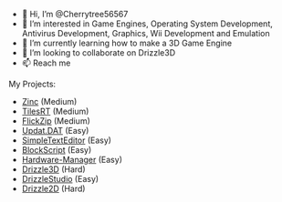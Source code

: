 - 👋 Hi, I’m @Cherrytree56567
- 👀 I’m interested in Game Engines, Operating System Development, Antivirus Development, Graphics, Wii Development and Emulation
- 🌱 I’m currently learning how to make a 3D Game Engine
- 💞️ I’m looking to collaborate on Drizzle3D
- 📫 Reach me

My Projects:
- [Zinc](https://github.com/Cherrytree56567/Zinc) (Medium)
- [TilesRT](https://github.com/Cherrytree56567/TilesRT) (Medium)
- [FlickZip](https://github.com/Cherrytree56567/FlickZip) (Medium)
- [Updat.DAT](https://github.com/Cherrytree56567/Updat.NET) (Easy)
- [SimpleTextEditor](https://github.com/Cherrytree56567/SimpleTextEditor) (Easy)
- [BlockScript](https://github.com/Cherrytree56567/BlockScript) (Easy)
- [Hardware-Manager](https://github.com/Cherrytree56567/Hardware-Manager) (Easy)
- [Drizzle3D](https://github.com/Cherrytree56567/Drizzle3D) (Hard)
- [DrizzleStudio](https://github.com/Cherrytree56567/DrizzleStudio) (Easy)
- [Drizzle2D](https://github.com/Cherrytree56567/Drizzle2D) (Hard)
<!---
Cherrytree56567/Cherrytree56567 is a ✨ special ✨ repository because its `README.md` (this file) appears on your GitHub profile.
You can click the Preview link to take a look at your changes.
--->
